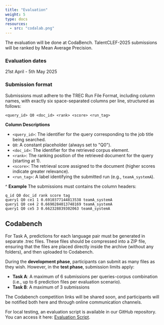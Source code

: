 ```yaml
---
title: "Evaluation"
weight: 5
type: docs  
resources:
  - src: "codalab.png"  
---
```


<style>
.full-width-image {
            width: 80%;
            height: auto; /* Maintains the aspect ratio */
        }
</style>

The evaluation will be done at CodaBench. TalentCLEF-2025 submissions will be ranked by Mean Average Precision.

### Evaluation dates
21st April - 5th May 2025

### Submission format
Submissions must adhere to the TREC Run File Format, including column names, with exactly six space-separated columns per line, structured as follows:

```
<query_id> Q0 <doc_id> <rank> <score> <run_tag>
```

**Column Descriptions**

- `<query_id>`: The identifier for the query corresponding to the job title being searched.
- `Q0`: A constant placeholder (always set to "Q0").
- `<doc_id>`: The identifier for the retrieved corpus element.
- `<rank>`: The ranking position of the retrieved document for the query (starting at 1).
- `<score>`: The retrieval score assigned to the document (higher scores indicate greater relevance).
- `<run_tag>`: A label identifying the submitted run (e.g., `teamA_systemA`).

^
**Example** 
The submissions must contains the column headers:

```
q_id Q0 doc_id rank score tag
query1 Q0 ce1 1 0.6910377144813538 teamA_systemA
query1 Q0 ce4 2 0.6690284013748169 teamA_systemA
query1 Q0 ce5 3 0.662328839302063 teamA_systemA
```

## Codabench

For Task A, predictions for each language pair must be generated in separate .trec files. These files should be compressed into a ZIP file, ensuring that the files are placed directly inside the archive (without any folders), and then uploaded to Codabench.

During the **development phase**, participants can submit as many files as they wish. However, in the **test phase**, submission limits apply:
  - **Task A**: A maximum of 6 submissions per queries-corpus combination (i.e., up to 6 prediction files per evaluation scenario).
  - **Task B**: A maximum of 3 submissions

The Codabench competition links will be shared soon, and participants will be notified both here and through online communication channels.

For local testing, an evaluation script is available in our GitHub repository. You can access it here: [Evaluation Script](https://github.com/TalentCLEF/talentclef25_evaluation_script).


